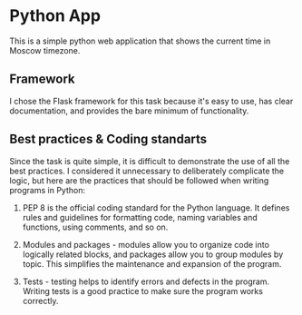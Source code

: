 # Python App

This is a simple python web application that shows the current time in Moscow timezone.

## Framework

I chose the Flask framework for this task because it's easy to use, has clear documentation, and provides the bare minimum of functionality.

## Best practices & Coding standarts 

Since the task is quite simple, it is difficult to demonstrate the use of all the best practices. I considered it unnecessary to deliberately complicate the logic, but here are the practices that should be followed when writing programs in Python:


1. PEP 8 is the official coding standard for the Python language. It defines rules and guidelines for formatting code, naming variables and functions, using comments, and so on.

2. Modules and packages - modules allow you to organize code into logically related blocks, and packages allow you to group modules by topic. This simplifies the maintenance and expansion of the program.

3. Tests - testing helps to identify errors and defects in the program. Writing tests is a good practice to make sure the program works correctly.

